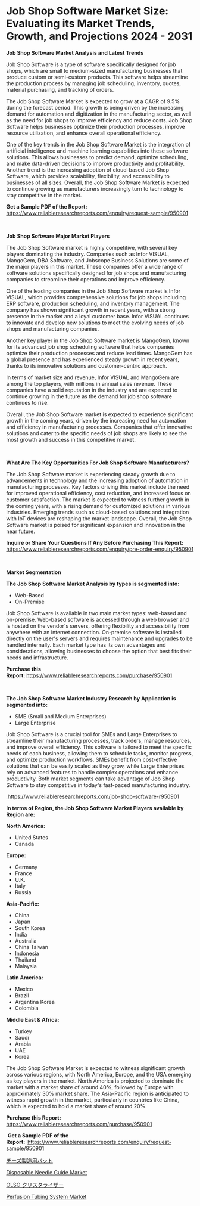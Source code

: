 <p><h1>Job Shop Software Market Size: Evaluating its Market Trends, Growth, and Projections 2024 - 2031</h1></p><p><strong>Job Shop Software Market Analysis and Latest Trends</strong></p>
<p><p>Job Shop Software is a type of software specifically designed for job shops, which are small to medium-sized manufacturing businesses that produce custom or semi-custom products. This software helps streamline the production process by managing job scheduling, inventory, quotes, material purchasing, and tracking of orders.</p><p>The Job Shop Software Market is expected to grow at a CAGR of 9.5% during the forecast period. This growth is being driven by the increasing demand for automation and digitization in the manufacturing sector, as well as the need for job shops to improve efficiency and reduce costs. Job Shop Software helps businesses optimize their production processes, improve resource utilization, and enhance overall operational efficiency.</p><p>One of the key trends in the Job Shop Software Market is the integration of artificial intelligence and machine learning capabilities into these software solutions. This allows businesses to predict demand, optimize scheduling, and make data-driven decisions to improve productivity and profitability. Another trend is the increasing adoption of cloud-based Job Shop Software, which provides scalability, flexibility, and accessibility to businesses of all sizes. Overall, the Job Shop Software Market is expected to continue growing as manufacturers increasingly turn to technology to stay competitive in the market.</p></p>
<p><strong>Get a Sample PDF of the Report:&nbsp;</strong> <a href="https://www.reliableresearchreports.com/enquiry/request-sample/950901">https://www.reliableresearchreports.com/enquiry/request-sample/950901</a></p>
<p>&nbsp;</p>
<p><strong>Job Shop Software Major Market Players</strong></p>
<p><p>The Job Shop Software market is highly competitive, with several key players dominating the industry. Companies such as Infor VISUAL, MangoGem, DBA Software, and Jobscope Business Solutions are some of the major players in this market. These companies offer a wide range of software solutions specifically designed for job shops and manufacturing companies to streamline their operations and improve efficiency.</p><p>One of the leading companies in the Job Shop Software market is Infor VISUAL, which provides comprehensive solutions for job shops including ERP software, production scheduling, and inventory management. The company has shown significant growth in recent years, with a strong presence in the market and a loyal customer base. Infor VISUAL continues to innovate and develop new solutions to meet the evolving needs of job shops and manufacturing companies.</p><p>Another key player in the Job Shop Software market is MangoGem, known for its advanced job shop scheduling software that helps companies optimize their production processes and reduce lead times. MangoGem has a global presence and has experienced steady growth in recent years, thanks to its innovative solutions and customer-centric approach.</p><p>In terms of market size and revenue, Infor VISUAL and MangoGem are among the top players, with millions in annual sales revenue. These companies have a solid reputation in the industry and are expected to continue growing in the future as the demand for job shop software continues to rise.</p><p>Overall, the Job Shop Software market is expected to experience significant growth in the coming years, driven by the increasing need for automation and efficiency in manufacturing processes. Companies that offer innovative solutions and cater to the specific needs of job shops are likely to see the most growth and success in this competitive market.</p></p>
<p>&nbsp;</p>
<p><strong>What Are The Key Opportunities For Job Shop Software Manufacturers?</strong></p>
<p><p>The Job Shop Software market is experiencing steady growth due to advancements in technology and the increasing adoption of automation in manufacturing processes. Key factors driving this market include the need for improved operational efficiency, cost reduction, and increased focus on customer satisfaction. The market is expected to witness further growth in the coming years, with a rising demand for customized solutions in various industries. Emerging trends such as cloud-based solutions and integration with IoT devices are reshaping the market landscape. Overall, the Job Shop Software market is poised for significant expansion and innovation in the near future.</p></p>
<p><strong>Inquire or Share Your Questions If Any Before Purchasing This Report:</strong> <a href="https://www.reliableresearchreports.com/enquiry/pre-order-enquiry/950901">https://www.reliableresearchreports.com/enquiry/pre-order-enquiry/950901</a></p>
<p>&nbsp;</p>
<p><strong>Market Segmentation</strong></p>
<p><strong>The Job Shop Software Market Analysis by types is segmented into:</strong></p>
<p><ul><li>Web-Based</li><li>On-Premise</li></ul></p>
<p><p>Job Shop Software is available in two main market types: web-based and on-premise. Web-based software is accessed through a web browser and is hosted on the vendor's servers, offering flexibility and accessibility from anywhere with an internet connection. On-premise software is installed directly on the user's servers and requires maintenance and upgrades to be handled internally. Each market type has its own advantages and considerations, allowing businesses to choose the option that best fits their needs and infrastructure.</p></p>
<p><strong>Purchase this Report:&nbsp;</strong><a href="https://www.reliableresearchreports.com/purchase/950901">https://www.reliableresearchreports.com/purchase/950901</a></p>
<p>&nbsp;</p>
<p><strong>The Job Shop Software Market Industry Research by Application is segmented into:</strong></p>
<p><ul><li>SME (Small and Medium Enterprises)</li><li>Large Enterprise</li></ul></p>
<p><p>Job Shop Software is a crucial tool for SMEs and Large Enterprises to streamline their manufacturing processes, track orders, manage resources, and improve overall efficiency. This software is tailored to meet the specific needs of each business, allowing them to schedule tasks, monitor progress, and optimize production workflows. SMEs benefit from cost-effective solutions that can be easily scaled as they grow, while Large Enterprises rely on advanced features to handle complex operations and enhance productivity. Both market segments can take advantage of Job Shop Software to stay competitive in today's fast-paced manufacturing industry.</p></p>
<p><a href="https://www.reliableresearchreports.com/job-shop-software-r950901">&nbsp;https://www.reliableresearchreports.com/job-shop-software-r950901</a></p>
<p><strong>In terms of Region, the Job Shop Software Market Players available by Region are:</strong></p>
<p>
    <p> <strong> North America: </strong>
        <ul>
            <li>United States</li>
            <li>Canada</li>
        </ul>
        </p> 
    <p> <strong> Europe: </strong>
        <ul>
            <li>Germany</li>
            <li>France</li>
            <li>U.K.</li>
            <li>Italy</li>
            <li>Russia</li>
        </ul>
        </p> 
    <p> <strong> Asia-Pacific: </strong>
        <ul>
            <li>China</li>
            <li>Japan</li>
            <li>South Korea</li>
            <li>India</li>
            <li>Australia</li>
            <li>China Taiwan</li>
            <li>Indonesia</li>
            <li>Thailand</li>
            <li>Malaysia</li>
        </ul>
        </p> 
    <p> <strong> Latin America: </strong>
        <ul>
            <li>Mexico</li>
            <li>Brazil</li>
            <li>Argentina Korea</li>
            <li>Colombia</li>
        </ul>
        </p> 
    <p> <strong> Middle East & Africa: </strong>
        <ul>
            <li>Turkey</li>
            <li>Saudi</li>
            <li>Arabia</li>
            <li>UAE</li>
            <li>Korea</li>
        </ul>
    </p>
    </p>
<p><p>The Job Shop Software Market is expected to witness significant growth across various regions, with North America, Europe, and the USA emerging as key players in the market. North America is projected to dominate the market with a market share of around 40%, followed by Europe with approximately 30% market share. The Asia-Pacific region is anticipated to witness rapid growth in the market, particularly in countries like China, which is expected to hold a market share of around 20%.</p></p>
<p><strong>Purchase this Report: </strong><a href="https://www.reliableresearchreports.com/purchase/950901">https://www.reliableresearchreports.com/purchase/950901</a></p>
<p>&nbsp;<strong>Get a Sample PDF of the Report:&nbsp;&nbsp;</strong><a href="https://www.reliableresearchreports.com/enquiry/request-sample/950901">https://www.reliableresearchreports.com/enquiry/request-sample/950901</a></p>
<p><strong></strong></p>
<p><p><a href="https://github.com/klon646/Market-Research-Report-List-2/blob/main/8974916173723.md">チーズ製造用バット</a></p><p><a href="https://github.com/kufem1/Market-Research-Report-List-3/blob/main/disposable-needle-guide-market.md">Disposable Needle Guide Market</a></p><p><a href="https://github.com/EstaSprer20231/Market-Research-Report-List-2/blob/main/1275525173722.md">OLSO クリスタライザー</a></p><p><a href="https://github.com/singletonthaxterkelliehr2df/Market-Research-Report-List-3/blob/main/perfusion-tubing-system-market.md">Perfusion Tubing System Market</a></p></p>